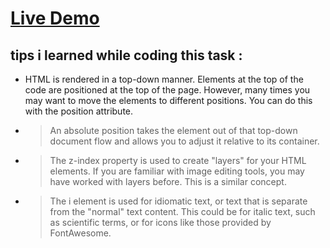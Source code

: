# [Live Demo]()
## tips i learned while coding this task :

-  HTML is rendered in a top-down manner. Elements at the top of the code are positioned at the top of the page. However, many times you may want to move the elements to different positions. You can do this with the position attribute.
- > An absolute position takes the element out of that top-down document flow and allows you to adjust it relative to its container.
- > The z-index property is used to create "layers" for your HTML elements. If you are familiar with image editing tools, you may have worked with layers before. This is a similar concept.
- > The i element is used for idiomatic text, or text that is separate from the "normal" text content. This could be for italic text, such as scientific terms, or for icons like those provided by FontAwesome.
